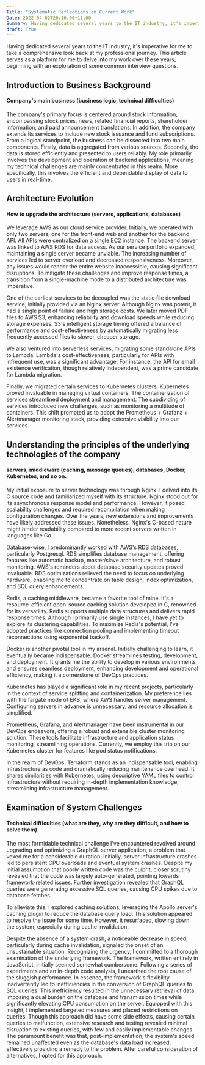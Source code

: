 ```yaml
---
Title: "Systematic Reflections on Current Work"
Date: 2022-04-02T20:16:00+11:00
Summary: Having dedicated several years to the IT industry, it's imperative for me to take a comprehensive look back at my professional journey. This article serves as a platform for me to delve into my work over these years, beginning with an exploration of some common interview questions.
draft: True
---
```


Having dedicated several years to the IT industry, it's imperative for me to take a comprehensive look back at my professional journey. This article serves as a platform for me to delve into my work over these years, beginning with an exploration of some common interview questions.


## Introduction to Business Background

#### Company's main business (business logic, technical difficulties)

The company's primary focus is centered around stock information, encompassing stock prices, news, related financial reports, shareholder information, and paid announcement translations. In addition, the company extends its services to include new stock issuance and fund subscriptions. From a logical standpoint, the business can be dissected into two main components. Firstly, data is aggregated from various sources. Secondly, the data is stored efficiently and presented to users reliably. My role primarily involves the development and operation of backend applications, meaning my technical challenges are mainly concentrated in this realm. More specifically, this involves the efficient and dependable display of data to users in real-time.

## Architecture Evolution

#### How to upgrade the architecture (servers, applications, databases)

We leverage AWS as our cloud service provider. Initially, we operated with only two servers, one for the front-end web and another for the backend API. All APIs were centralized on a single EC2 instance. The backend server was linked to AWS RDS for data access. As our service portfolio expanded, maintaining a single server became unviable. The increasing number of services led to server overload and decreased responsiveness. Moreover, any issues would render the entire website inaccessible, causing significant disruptions. To mitigate these challenges and improve response times, a transition from a single-machine mode to a distributed architecture was imperative.

One of the earliest services to be decoupled was the static file download service, initially provided via an Nginx server. Although Nginx was potent, it had a single point of failure and high storage costs. We later moved PDF files to AWS S3, enhancing reliability and download speeds while reducing storage expenses. S3's intelligent storage tiering offered a balance of performance and cost-effectiveness by automatically migrating less frequently accessed files to slower, cheaper storage.

We also ventured into serverless services, migrating some standalone APIs to Lambda. Lambda's cost-effectiveness, particularly for APIs with infrequent use, was a significant advantage. For instance, the API for email existence verification, though relatively independent, was a prime candidate for Lambda migration.

Finally, we migrated certain services to Kubernetes clusters. Kubernetes proved invaluable in managing virtual containers. The containerization of services streamlined deployment and management. The subdividing of services introduced new challenges, such as monitoring a multitude of containers. This shift prompted us to adopt the Prometheus + Grafana + Alertmanager monitoring stack, providing extensive visibility into our services.

## Understanding the principles of the underlying technologies of the company

#### servers, middleware (caching, message queues), databases, Docker, Kubernetes, and so on.

My initial exposure to server technology was through Nginx. I delved into its C source code and familiarized myself with its structure. Nginx stood out for its asynchronous response model and performance. However, it posed scalability challenges and required recompilation when making configuration changes. Over the years, new extensions and improvements have likely addressed these issues. Nonetheless, Nginx's C-based nature might hinder readability compared to more recent servers written in languages like Go.

Database-wise, I predominantly worked with AWS's RDS databases, particularly Postgresql. RDS simplifies database management, offering features like automatic backup, master/slave architecture, and robust monitoring. AWS's reminders about database security updates proved invaluable. RDS optimizations relieved the need to focus on underlying hardware, enabling me to concentrate on table design, index optimization, and SQL query enhancements.

Redis, a caching middleware, became a favorite tool of mine. It's a resource-efficient open-source caching solution developed in C, renowned for its versatility. Redis supports multiple data structures and delivers rapid response times. Although I primarily use single instances, I have yet to explore its clustering capabilities. To maximize Redis's potential, I've adopted practices like connection pooling and implementing timeout reconnections using exponential backoff.

Docker is another pivotal tool in my arsenal. Initially challenging to learn, it eventually became indispensable. Docker streamlines testing, development, and deployment. It grants me the ability to develop in various environments and ensures seamless deployment, enhancing development and operational efficiency, making it a cornerstone of DevOps practices.

Kubernetes has played a significant role in my recent projects, particularly in the context of service splitting and containerization. My preference lies with the fargate mode of EKS, where AWS handles server management. Configuring servers in advance is unnecessary, and resource allocation is simplified.

Prometheus, Grafana, and Alertmanager have been instrumental in our DevOps endeavors, offering a robust and extensible cluster monitoring solution. These tools facilitate infrastructure and application status monitoring, streamlining operations. Currently, we employ this trio on our Kubernetes cluster for features like pod status notifications.

In the realm of DevOps, Terraform stands as an indispensable tool, enabling infrastructure as code and dramatically reducing maintenance overhead. It shares similarities with Kubernetes, using descriptive YAML files to control infrastructure without requiring in-depth implementation knowledge, streamlining infrastructure management.

## Examination of System Challenges

#### Technical difficulties (what are they, why are they difficult, and how to solve them).

The most formidable technical challenge I've encountered revolved around upgrading and optimizing a GraphQL server application, a problem that vexed me for a considerable duration. Initially, server infrastructure crashes led to persistent CPU overloads and eventual system crashes. Despite my initial assumption that poorly written code was the culprit, closer scrutiny revealed that the code was largely auto-generated, pointing towards framework-related issues. Further investigation revealed that GraphQL queries were generating excessive SQL queries, causing CPU spikes due to database fetches.

To alleviate this, I explored caching solutions, leveraging the Apollo server's caching plugin to reduce the database query load. This solution appeared to resolve the issue for some time. However, it resurfaced, slowing down the system, especially during cache invalidation.

Despite the absence of a system crash, a noticeable decrease in speed, particularly during cache invalidation, signaled the onset of an unsustainable situation. Recognizing the urgency, I committed to a thorough examination of the underlying framework. The framework, written entirely in JavaScript, initially seemed somewhat cumbersome. Following a series of experiments and an in-depth code analysis, I unearthed the root cause of the sluggish performance. In essence, the framework's flexibility inadvertently led to inefficiencies in the conversion of GraphQL queries to SQL queries. This inefficiency resulted in the unnecessary retrieval of data, imposing a dual burden on the database and transmission times while significantly elevating CPU consumption on the server. Equipped with this insight, I implemented targeted measures and placed restrictions on queries. Though this approach did have some side effects, causing certain queries to malfunction, extensive research and testing revealed minimal disruption to existing queries, with few and easily implementable changes. The paramount benefit was that, post-implementation, the system's speed remained unaffected even as the database's data load increased, effectively providing a remedy to the problem. After careful consideration of alternatives, I opted for this approach.